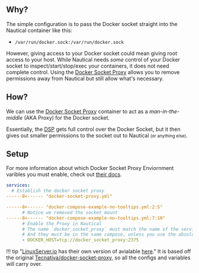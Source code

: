 ## Why?
The simple configuration is to pass the Docker socket straight into the Nautical container like this:

* `/var/run/docker.sock:/var/run/docker.sock`


However, giving access to your Docker socket could mean giving root access to your host. 
While Nautical needs *some* control of your Docker socket to inspect/start/stop/exec your containers, it does not need complete control.
Using the [Docker Socket Proxy](https://github.com/Tecnativa/docker-socket-proxy) allows you to remove permissions away from Nautical but still allow what's necessary.


## How?
We can use the [Docker Socket Proxy](https://github.com/Tecnativa/docker-socket-proxy) container to act as a *man-in-the-middle* (AKA Proxy) for the Docker socket.

Essentially, the [DSP](https://github.com/Tecnativa/docker-socket-proxy) gets full control over the Docker Socket, but it then gives out smaller permissions to the socket out to Nautical <small>(or anything else)</small>.

## Setup
For more information about which Docker Socket Proxy Enviornment varibles you must enable, check out [their docs](https://github.com/Tecnativa/docker-socket-proxy?tab=readme-ov-file#grant-or-revoke-access-to-certain-api-sections).

```yaml hl_lines="3 31"
services:
  # Establish the docker socket proxy
------8<------ "docker-socket-proxy.yml"

------8<------ "docker-compose-example-no-tooltips.yml:2:5"
      # Notice we removed the socket mount
------8<------ "docker-compose-example-no-tooltips.yml:7:10"
      # Enable the Proxy in Nautical
      # The name `docker_socket_proxy` must match the name of the service
      # And they must be in the same compose, unless you use the absolute URL
      - DOCKER_HOST=tcp://docker_socket_proxy:2375
```

!!! tip "[LinuxServer.io](https://linuxserver.io) has their own version of avialable [here](https://github.com/Minituff/nautical-backup/issues/230)."
    It is based off the original [Tecnativa/docker-socket-proxy](https://github.com/Tecnativa/docker-socket-proxy), so all the configs and variables will carry over.